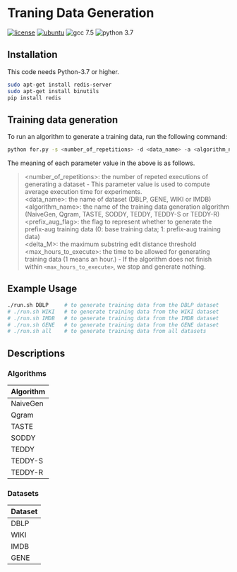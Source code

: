 # Traning Data Generation

[![license](https://img.shields.io/github/license/sykwon/teddy-dream?color=brightgreen)](https://github.com/sykwon/teddy-dream/blob/master/LICENSE)
[![ubuntu](https://img.shields.io/badge/ubuntu-v18.04-orange)](https://wiki.ubuntu.com/Releases)
![gcc 7.5](https://img.shields.io/badge/gcc-v7.5-blue)
![python 3.7](https://img.shields.io/badge/python-v3.7-blue)

## Installation

This code needs Python-3.7 or higher.

```bash
sudo apt-get install redis-server
sudo apt-get install binutils
pip install redis
```

## Training data generation

To run an algorithm to generate a training data, run the following command:

```bash
python for.py -s <number_of_repetitions> -d <data_name> -a <algorithm_name> -pr <prefix_aug_flag> -t <delta_M> -hr <max_hours_to_execute>
```

The meaning of each parameter value in the above is as follows.
> <number_of_repetitions>: the number of repeted executions of generating a dataset - This parameter value is used to compute average execution time for experiments. \
    <data_name>: the name of dataset (DBLP, GENE, WIKI or IMDB) \
    <algorithm_name>: the name of the training data generation algorithm (NaiveGen, Qgram, TASTE, SODDY, TEDDY, TEDDY-S or TEDDY-R) \
    <prefix_aug_flag>: the flag to represent whether to generate the prefix-aug training data (0: base training data; 1: prefix-aug training data)\
    <delta_M>: the maximum substring edit distance threshold \
    <max_hours_to_execute>: the time to be allowed for generating training data (1 means an hour.) - If the algorithm does not finish within ```<max_hours_to_execute>```, we stop and generate nothing.

## Example Usage

```bash
./run.sh DBLP     # to generate training data from the DBLP dataset
# ./run.sh WIKI   # to generate training data from the WIKI dataset
# ./run.sh IMDB   # to generate training data from the IMDB dataset
# ./run.sh GENE   # to generate training data from the GENE dataset
# ./run.sh all    # to generate training data from all datasets
```

## Descriptions

### Algorithms

| Algorithm |
|-----------|
| NaiveGen  |
| Qgram     |
| TASTE     |
| SODDY     |
| TEDDY     |
| TEDDY-S   |
| TEDDY-R   |

### Datasets

| Dataset |
|---------|
| DBLP    |
| WIKI    |
| IMDB    |
| GENE    |
